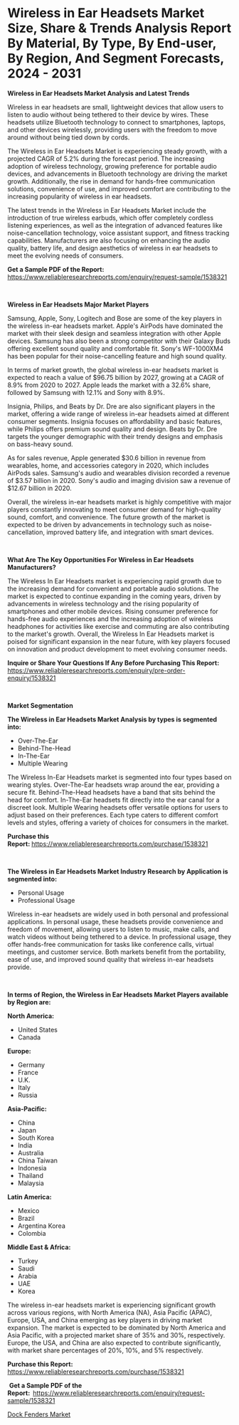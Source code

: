 <p><h1>Wireless in Ear Headsets Market Size, Share & Trends Analysis Report By Material, By Type, By End-user, By Region, And Segment Forecasts, 2024 - 2031</h1></p><p><strong>Wireless in Ear Headsets Market Analysis and Latest Trends</strong></p>
<p><p>Wireless in ear headsets are small, lightweight devices that allow users to listen to audio without being tethered to their device by wires. These headsets utilize Bluetooth technology to connect to smartphones, laptops, and other devices wirelessly, providing users with the freedom to move around without being tied down by cords. </p><p>The Wireless in Ear Headsets Market is experiencing steady growth, with a projected CAGR of 5.2% during the forecast period. The increasing adoption of wireless technology, growing preference for portable audio devices, and advancements in Bluetooth technology are driving the market growth. Additionally, the rise in demand for hands-free communication solutions, convenience of use, and improved comfort are contributing to the increasing popularity of wireless in ear headsets.</p><p>The latest trends in the Wireless in Ear Headsets Market include the introduction of true wireless earbuds, which offer completely cordless listening experiences, as well as the integration of advanced features like noise-cancellation technology, voice assistant support, and fitness tracking capabilities. Manufacturers are also focusing on enhancing the audio quality, battery life, and design aesthetics of wireless in ear headsets to meet the evolving needs of consumers.</p></p>
<p><strong>Get a Sample PDF of the Report:&nbsp;</strong> <a href="https://www.reliableresearchreports.com/enquiry/request-sample/1538321">https://www.reliableresearchreports.com/enquiry/request-sample/1538321</a></p>
<p>&nbsp;</p>
<p><strong>Wireless in Ear Headsets Major Market Players</strong></p>
<p><p>Samsung, Apple, Sony, Logitech and Bose are some of the key players in the wireless in-ear headsets market. Apple's AirPods have dominated the market with their sleek design and seamless integration with other Apple devices. Samsung has also been a strong competitor with their Galaxy Buds offering excellent sound quality and comfortable fit. Sony's WF-1000XM4 has been popular for their noise-cancelling feature and high sound quality.</p><p>In terms of market growth, the global wireless in-ear headsets market is expected to reach a value of $96.75 billion by 2027, growing at a CAGR of 8.9% from 2020 to 2027. Apple leads the market with a 32.6% share, followed by Samsung with 12.1% and Sony with 8.9%.</p><p>Insignia, Philips, and Beats by Dr. Dre are also significant players in the market, offering a wide range of wireless in-ear headsets aimed at different consumer segments. Insignia focuses on affordability and basic features, while Philips offers premium sound quality and design. Beats by Dr. Dre targets the younger demographic with their trendy designs and emphasis on bass-heavy sound.</p><p>As for sales revenue, Apple generated $30.6 billion in revenue from wearables, home, and accessories category in 2020, which includes AirPods sales. Samsung's audio and wearables division recorded a revenue of $3.57 billion in 2020. Sony's audio and imaging division saw a revenue of $12.67 billion in 2020.</p><p>Overall, the wireless in-ear headsets market is highly competitive with major players constantly innovating to meet consumer demand for high-quality sound, comfort, and convenience. The future growth of the market is expected to be driven by advancements in technology such as noise-cancellation, improved battery life, and integration with smart devices.</p></p>
<p>&nbsp;</p>
<p><strong>What Are The Key Opportunities For Wireless in Ear Headsets Manufacturers?</strong></p>
<p><p>The Wireless In Ear Headsets market is experiencing rapid growth due to the increasing demand for convenient and portable audio solutions. The market is expected to continue expanding in the coming years, driven by advancements in wireless technology and the rising popularity of smartphones and other mobile devices. Rising consumer preference for hands-free audio experiences and the increasing adoption of wireless headphones for activities like exercise and commuting are also contributing to the market's growth. Overall, the Wireless In Ear Headsets market is poised for significant expansion in the near future, with key players focused on innovation and product development to meet evolving consumer needs.</p></p>
<p><strong>Inquire or Share Your Questions If Any Before Purchasing This Report:</strong> <a href="https://www.reliableresearchreports.com/enquiry/pre-order-enquiry/1538321">https://www.reliableresearchreports.com/enquiry/pre-order-enquiry/1538321</a></p>
<p>&nbsp;</p>
<p><strong>Market Segmentation</strong></p>
<p><strong>The Wireless in Ear Headsets Market Analysis by types is segmented into:</strong></p>
<p><ul><li>Over-The-Ear</li><li>Behind-The-Head</li><li>In-The-Ear</li><li>Multiple Wearing</li></ul></p>
<p><p>The Wireless In-Ear Headsets market is segmented into four types based on wearing styles. Over-The-Ear headsets wrap around the ear, providing a secure fit. Behind-The-Head headsets have a band that sits behind the head for comfort. In-The-Ear headsets fit directly into the ear canal for a discreet look. Multiple Wearing headsets offer versatile options for users to adjust based on their preferences. Each type caters to different comfort levels and styles, offering a variety of choices for consumers in the market.</p></p>
<p><strong>Purchase this Report:&nbsp;</strong><a href="https://www.reliableresearchreports.com/purchase/1538321">https://www.reliableresearchreports.com/purchase/1538321</a></p>
<p>&nbsp;</p>
<p><strong>The Wireless in Ear Headsets Market Industry Research by Application is segmented into:</strong></p>
<p><ul><li>Personal Usage</li><li>Professional Usage</li></ul></p>
<p><p>Wireless in-ear headsets are widely used in both personal and professional applications. In personal usage, these headsets provide convenience and freedom of movement, allowing users to listen to music, make calls, and watch videos without being tethered to a device. In professional usage, they offer hands-free communication for tasks like conference calls, virtual meetings, and customer service. Both markets benefit from the portability, ease of use, and improved sound quality that wireless in-ear headsets provide.</p></p>
<p>&nbsp;</p>
<p><strong>In terms of Region, the Wireless in Ear Headsets Market Players available by Region are:</strong></p>
<p>
    <p> <strong> North America: </strong>
        <ul>
            <li>United States</li>
            <li>Canada</li>
        </ul>
        </p> 
    <p> <strong> Europe: </strong>
        <ul>
            <li>Germany</li>
            <li>France</li>
            <li>U.K.</li>
            <li>Italy</li>
            <li>Russia</li>
        </ul>
        </p> 
    <p> <strong> Asia-Pacific: </strong>
        <ul>
            <li>China</li>
            <li>Japan</li>
            <li>South Korea</li>
            <li>India</li>
            <li>Australia</li>
            <li>China Taiwan</li>
            <li>Indonesia</li>
            <li>Thailand</li>
            <li>Malaysia</li>
        </ul>
        </p> 
    <p> <strong> Latin America: </strong>
        <ul>
            <li>Mexico</li>
            <li>Brazil</li>
            <li>Argentina Korea</li>
            <li>Colombia</li>
        </ul>
        </p> 
    <p> <strong> Middle East & Africa: </strong>
        <ul>
            <li>Turkey</li>
            <li>Saudi</li>
            <li>Arabia</li>
            <li>UAE</li>
            <li>Korea</li>
        </ul>
    </p>
    </p>
<p><p>The wireless in-ear headsets market is experiencing significant growth across various regions, with North America (NA), Asia Pacific (APAC), Europe, USA, and China emerging as key players in driving market expansion. The market is expected to be dominated by North America and Asia Pacific, with a projected market share of 35% and 30%, respectively. Europe, the USA, and China are also expected to contribute significantly, with market share percentages of 20%, 10%, and 5% respectively.</p></p>
<p><strong>Purchase this Report: </strong><a href="https://www.reliableresearchreports.com/purchase/1538321">https://www.reliableresearchreports.com/purchase/1538321</a></p>
<p>&nbsp;<strong>Get a Sample PDF of the Report:&nbsp;&nbsp;</strong><a href="https://www.reliableresearchreports.com/enquiry/request-sample/1538321">https://www.reliableresearchreports.com/enquiry/request-sample/1538321</a></p>
<p><strong></strong></p>
<p><p><a href="https://artistic-helicopter-ca9.notion.site/Dock-Fenders-Market-with-the-goal-of-estimating-the-market-size-and-future-growth-potential-of-vario-801da5af8fa04e4f91481c30b383f737">Dock Fenders Market</a></p></p>